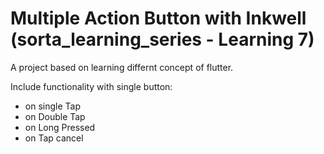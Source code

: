 
# Multiple Action Button with Inkwell (sorta_learning_series - Learning 7)

A project based on learning differnt concept of flutter.

Include functionality with single button:
 - on single Tap
 - on Double Tap
 - on Long Pressed
 - on Tap cancel
